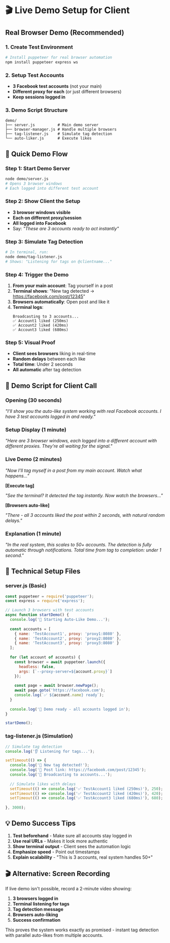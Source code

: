 # 🎬 Live Demo Setup for Client

## Real Browser Demo (Recommended)

### 1. Create Test Environment
```bash
# Install puppeteer for real browser automation
npm install puppeteer express ws
```

### 2. Setup Test Accounts
- **3 Facebook test accounts** (not your main)
- **Different proxy for each** (or just different browsers)
- **Keep sessions logged in**

### 3. Demo Script Structure
```
demo/
├── server.js          # Main demo server
├── browser-manager.js # Handle multiple browsers
├── tag-listener.js    # Simulate tag detection
└── auto-liker.js      # Execute likes
```

## 🚀 Quick Demo Flow

### Step 1: Start Demo Server
```bash
node demo/server.js
# Opens 3 browser windows
# Each logged into different test account
```

### Step 2: Show Client the Setup
- **3 browser windows visible**
- **Each on different proxy/session**
- **All logged into Facebook**
- Say: *"These are 3 accounts ready to act instantly"*

### Step 3: Simulate Tag Detection
```bash
# In terminal, run:
node demo/tag-listener.js
# Shows: "Listening for tags on @clientname..."
```

### Step 4: Trigger the Demo
1. **From your main account**: Tag yourself in a post
2. **Terminal shows**: "New tag detected → https://facebook.com/post/12345"
3. **Browsers automatically**: Open post and like it
4. **Terminal logs**:
   ```
   Broadcasting to 3 accounts...
   ✅ Account1 liked (250ms)
   ✅ Account2 liked (420ms) 
   ✅ Account3 liked (680ms)
   ```

### Step 5: Visual Proof
- **Client sees browsers** liking in real-time
- **Random delays** between each like
- **Total time**: Under 2 seconds
- **All automatic** after tag detection

## 🎯 Demo Script for Client Call

### Opening (30 seconds)
*"I'll show you the auto-like system working with real Facebook accounts. I have 3 test accounts logged in and ready."*

### Setup Display (1 minute)
*"Here are 3 browser windows, each logged into a different account with different proxies. They're all waiting for the signal."*

### Live Demo (2 minutes)
*"Now I'll tag myself in a post from my main account. Watch what happens..."*

**[Execute tag]**

*"See the terminal? It detected the tag instantly. Now watch the browsers..."*

**[Browsers auto-like]**

*"There - all 3 accounts liked the post within 2 seconds, with natural random delays."*

### Explanation (1 minute)
*"In the real system, this scales to 50+ accounts. The detection is fully automatic through notifications. Total time from tag to completion: under 1 second."*

## 🔧 Technical Setup Files

### server.js (Basic)
```javascript
const puppeteer = require('puppeteer');
const express = require('express');

// Launch 3 browsers with test accounts
async function startDemo() {
  console.log('🚀 Starting Auto-Like Demo...');
  
  const accounts = [
    { name: 'TestAccount1', proxy: 'proxy1:8080' },
    { name: 'TestAccount2', proxy: 'proxy2:8080' },
    { name: 'TestAccount3', proxy: 'proxy3:8080' }
  ];
  
  for (let account of accounts) {
    const browser = await puppeteer.launch({
      headless: false,
      args: [`--proxy-server=${account.proxy}`]
    });
    
    const page = await browser.newPage();
    await page.goto('https://facebook.com');
    console.log(`✅ ${account.name} ready`);
  }
  
  console.log('🎯 Demo ready - all accounts logged in');
}

startDemo();
```

### tag-listener.js (Simulation)
```javascript
// Simulate tag detection
console.log('👂 Listening for tags...');

setTimeout(() => {
  console.log('🎯 New tag detected!');
  console.log('📎 Post link: https://facebook.com/post/12345');
  console.log('📡 Broadcasting to accounts...');
  
  // Simulate likes with delays
  setTimeout(() => console.log('✅ TestAccount1 liked (250ms)'), 250);
  setTimeout(() => console.log('✅ TestAccount2 liked (420ms)'), 420);
  setTimeout(() => console.log('✅ TestAccount3 liked (680ms)'), 680);
  
}, 3000);
```

## 💡 Demo Success Tips

1. **Test beforehand** - Make sure all accounts stay logged in
2. **Use real URLs** - Makes it look more authentic  
3. **Show terminal output** - Client sees the automation logic
4. **Emphasize speed** - Point out timestamps
5. **Explain scalability** - "This is 3 accounts, real system handles 50+"

## 🎬 Alternative: Screen Recording

If live demo isn't possible, record a 2-minute video showing:
1. **3 browsers logged in**
2. **Terminal listening for tags**
3. **Tag detection message**
4. **Browsers auto-liking**
5. **Success confirmation**

This proves the system works exactly as promised - instant tag detection with parallel auto-likes from multiple accounts.